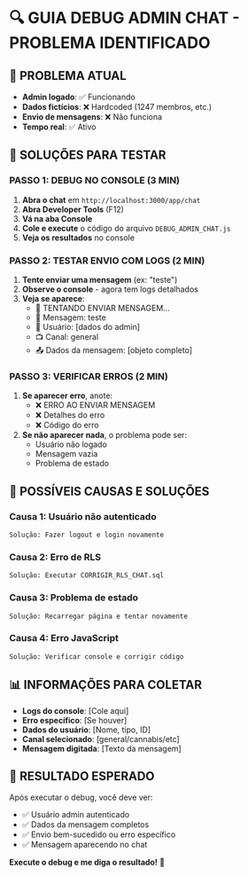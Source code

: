 # 🔍 GUIA DEBUG ADMIN CHAT - PROBLEMA IDENTIFICADO

## 🎯 **PROBLEMA ATUAL**
- **Admin logado**: ✅ Funcionando
- **Dados fictícios**: ❌ Hardcoded (1247 membros, etc.)
- **Envio de mensagens**: ❌ Não funciona
- **Tempo real**: ✅ Ativo

## 🚀 **SOLUÇÕES PARA TESTAR**

### **PASSO 1: DEBUG NO CONSOLE (3 MIN)**
1. **Abra o chat** em `http://localhost:3000/app/chat`
2. **Abra Developer Tools** (F12)
3. **Vá na aba Console**
4. **Cole e execute** o código do arquivo `DEBUG_ADMIN_CHAT.js`
5. **Veja os resultados** no console

### **PASSO 2: TESTAR ENVIO COM LOGS (2 MIN)**
1. **Tente enviar uma mensagem** (ex: "teste")
2. **Observe o console** - agora tem logs detalhados
3. **Veja se aparece**:
   - 🚀 TENTANDO ENVIAR MENSAGEM...
   - 📝 Mensagem: teste
   - 👤 Usuário: [dados do admin]
   - 📺 Canal: general
   - 📤 Dados da mensagem: [objeto completo]

### **PASSO 3: VERIFICAR ERROS (2 MIN)**
1. **Se aparecer erro**, anote:
   - ❌ ERRO AO ENVIAR MENSAGEM
   - ❌ Detalhes do erro
   - ❌ Código do erro
2. **Se não aparecer nada**, o problema pode ser:
   - Usuário não logado
   - Mensagem vazia
   - Problema de estado

## 🔧 **POSSÍVEIS CAUSAS E SOLUÇÕES**

### **Causa 1: Usuário não autenticado**
```
Solução: Fazer logout e login novamente
```

### **Causa 2: Erro de RLS**
```
Solução: Executar CORRIGIR_RLS_CHAT.sql
```

### **Causa 3: Problema de estado**
```
Solução: Recarregar página e tentar novamente
```

### **Causa 4: Erro JavaScript**
```
Solução: Verificar console e corrigir código
```

## 📊 **INFORMAÇÕES PARA COLETAR**

- **Logs do console**: [Cole aqui]
- **Erro específico**: [Se houver]
- **Dados do usuário**: [Nome, tipo, ID]
- **Canal selecionado**: [general/cannabis/etc]
- **Mensagem digitada**: [Texto da mensagem]

## 🎯 **RESULTADO ESPERADO**

Após executar o debug, você deve ver:
- ✅ Usuário admin autenticado
- ✅ Dados da mensagem completos
- ✅ Envio bem-sucedido ou erro específico
- ✅ Mensagem aparecendo no chat

**Execute o debug e me diga o resultado!** 🚀
